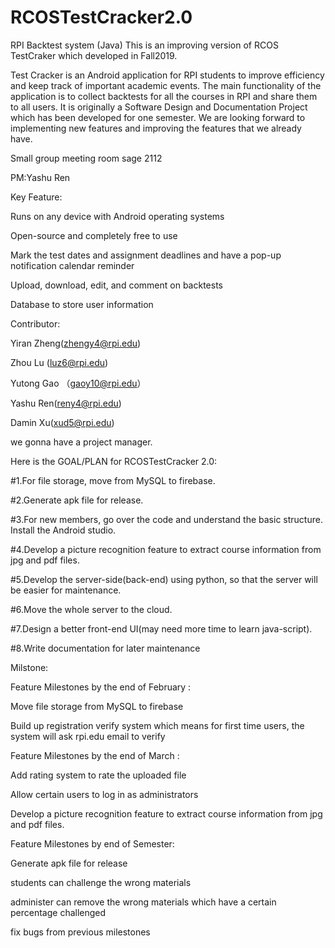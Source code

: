 # RCOSTestCracker2.0
RPI Backtest system (Java)
This is an improving version of RCOS TestCraker which developed in Fall2019.

Test Cracker is an Android application for RPI students to improve efficiency and keep track of important academic events. The main functionality of the application is to collect backtests for all the courses in RPI and share them to all users. It is originally a Software Design and Documentation Project which has been developed for one semester. We are looking forward to implementing new features and improving the features that we already have.

Small group meeting room sage 2112


PM:Yashu Ren

Key Feature:

Runs on any device with Android operating systems

Open-source and completely free to use

Mark the test dates and assignment deadlines and have a pop-up notification calendar reminder

Upload, download, edit, and comment on backtests

Database to store user information


Contributor:

Yiran Zheng(zhengy4@rpi.edu)

Zhou Lu (luz6@rpi.edu)

Yutong Gao （gaoy10@rpi.edu）

Yashu Ren(reny4@rpi.edu)

Damin Xu(xud5@rpi.edu)





we gonna have a project manager. 


Here is the GOAL/PLAN for RCOSTestCracker 2.0:

#1.For file storage, move from MySQL to firebase.

#2.Generate apk file for release.

#3.For new members, go over the code and understand the basic structure. Install the Android studio.

#4.Develop a picture recognition feature to extract course information from jpg and pdf files.

#5.Develop the server-side(back-end) using python, so that the server will be easier for maintenance.

#6.Move the whole server to the cloud.

#7.Design a better front-end UI(may need more time to learn java-script).

#8.Write documentation for later maintenance


Milstone:


Feature Milestones by the end of February :

Move file storage from MySQL to firebase

Build up registration verify system which means for first time users, the system will ask rpi.edu email to verify


Feature Milestones by the end of March :

Add rating system to rate the uploaded file

Allow certain users to log in as administrators

Develop a picture recognition feature to extract course information from jpg and pdf files.


Feature Milestones by end of Semester:

Generate apk file for release

students can challenge the wrong materials

administer can remove the wrong materials which have a certain percentage challenged

fix bugs from previous milestones



